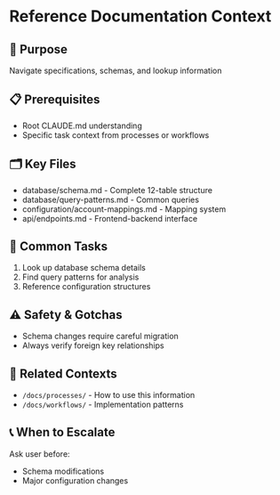 # Reference Documentation Context

## 🎯 Purpose
Navigate specifications, schemas, and lookup information

## 📋 Prerequisites
- Root CLAUDE.md understanding
- Specific task context from processes or workflows

## 🗂️ Key Files
- database/schema.md - Complete 12-table structure
- database/query-patterns.md - Common queries
- configuration/account-mappings.md - Mapping system
- api/endpoints.md - Frontend-backend interface

## 🔄 Common Tasks
1. Look up database schema details
2. Find query patterns for analysis
3. Reference configuration structures

## ⚠️ Safety & Gotchas
- Schema changes require careful migration
- Always verify foreign key relationships

## 🔗 Related Contexts
- `/docs/processes/` - How to use this information
- `/docs/workflows/` - Implementation patterns

## 📞 When to Escalate
Ask user before:
- Schema modifications
- Major configuration changes
